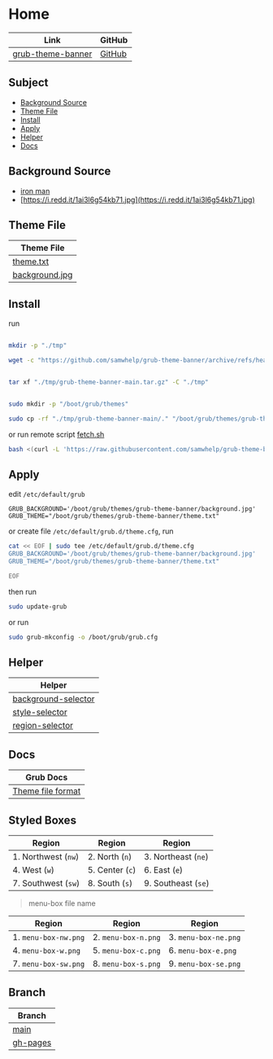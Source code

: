 

# Home

| Link | GitHub |
| ---- | ------ |
| [grub-theme-banner](https://samwhelp.github.io/grub-theme-banner/) | [GitHub](https://github.com/samwhelp/grub-theme-banner) |




## Subject

* [Background Source](#background-source)
* [Theme File](#theme-file)
* [Install](#install)
* [Apply](#apply)
* [Helper](#helper)
* [Docs](#docs)




## Background Source

* [iron man](https://www.reddit.com/r/wallpaper/comments/olengo/3840x2160_iron_man/)
* [https://i.redd.it/1ai3l6g54kb71.jpg](https://i.redd.it/1ai3l6g54kb71.jpg)




## Theme File

| Theme File                       |
| -------------------------------- |
| [theme.txt](https://github.com/samwhelp/grub-theme-banner/blob/main/theme.txt)           |
| [background.jpg](https://github.com/samwhelp/grub-theme-banner/blob/main/background.jpg) |




## Install

run

``` sh

mkdir -p "./tmp"

wget -c "https://github.com/samwhelp/grub-theme-banner/archive/refs/heads/main.tar.gz" -O "./tmp/grub-theme-banner-main.tar.gz"


tar xf "./tmp/grub-theme-banner-main.tar.gz" -C "./tmp"


sudo mkdir -p "/boot/grub/themes"

sudo cp -rf "./tmp/grub-theme-banner-main/." "/boot/grub/themes/grub-theme-banner"

```

or run remote script [fetch.sh](https://github.com/samwhelp/grub-theme-banner/blob/main/helper/theme-installer/fetch.sh)

``` sh
bash <(curl -L 'https://raw.githubusercontent.com/samwhelp/grub-theme-banner/main/helper/theme-installer/fetch.sh')
```




## Apply

edit `/etc/default/grub`

```
GRUB_BACKGROUND='/boot/grub/themes/grub-theme-banner/background.jpg'
GRUB_THEME="/boot/grub/themes/grub-theme-banner/theme.txt"
```

or create file `/etc/default/grub.d/theme.cfg`, run

``` sh
cat << EOF | sudo tee /etc/default/grub.d/theme.cfg
GRUB_BACKGROUND='/boot/grub/themes/grub-theme-banner/background.jpg'
GRUB_THEME="/boot/grub/themes/grub-theme-banner/theme.txt"

EOF
```


then run

``` sh
sudo update-grub
```

or run

``` sh
sudo grub-mkconfig -o /boot/grub/grub.cfg
```




## Helper

| Helper |
| ------ |
| [background-selector](https://github.com/samwhelp/grub-theme-banner/tree/main/helper/background-selector) |
| [style-selector](https://github.com/samwhelp/grub-theme-banner/tree/main/helper/style-selector) |
| [region-selector](https://github.com/samwhelp/grub-theme-banner/tree/main/helper/region-selector) |




## Docs

| Grub Docs |
| ---- |
| [Theme file format](https://www.gnu.org/software/grub/manual/grub/html_node/Theme-file-format.html) |




## Styled Boxes

| Region              | Region          | Region              |
| ------------------- | --------------- | ------------------- |
| 1. Northwest (`nw`) | 2. North (`n`)  | 3. Northeast (`ne`) |
| 4. West (`w`)       | 5. Center (`c`) | 6. East (`e`)       |
| 7. Southwest (`sw`) | 8. South (`s`)  | 9. Southeast (`se`) |

> menu-box file name

| Region               | Region              | Region               |
| -------------------- | ------------------- | -------------------- |
| 1. `menu-box-nw.png` | 2. `menu-box-n.png` | 3. `menu-box-ne.png` |
| 4. `menu-box-w.png`  | 5. `menu-box-c.png` | 6. `menu-box-e.png`  |
| 7. `menu-box-sw.png` | 8. `menu-box-s.png` | 9. `menu-box-se.png` |




## Branch

| Branch |
| --- |
| [main](https://github.com/samwhelp/grub-theme-banner/tree/main) |
| [gh-pages](https://github.com/samwhelp/grub-theme-banner/tree/gh-pages) |
